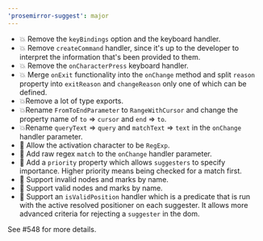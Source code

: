 ```yaml
---
'prosemirror-suggest': major
---
```


- 💥 Remove the `keyBindings` option and the keyboard handler.
- 💥 Remove `createCommand` handler, since it's up to the developer to interpret the information that's been provided to them.
- 💥 Remove the `onCharacterPress` keyboard handler.
- 💥 Merge `onExit` functionality into the `onChange` method and split `reason` property into `exitReason` and `changeReason` only one of which can be defined.
- 💥Remove a lot of type exports.
- 💥Rename `FromToEndParameter` to `RangeWithCursor` and change the property name of `to` => `cursor` and `end` => `to`.
- 💥Rename `queryText` => `query` and `matchText` => `text` in the `onChange` handler parameter.
- 🎉 Allow the activation character to be `RegExp`.
- 🎉 Add raw regex `match` to the `onChange` handler parameter.
- 🎉 Add a `priority` property which allows `suggesters` to specify importance. Higher priority means being checked for a match first.
- 🎉 Support invalid nodes and marks by name.
- 🎉 Support valid nodes and marks by name.
- 🎉 Support an `isValidPosition` handler which is a predicate that is run with the active resolved positioner on each suggester. It allows more advanced criteria for rejecting a `suggester` in the dom.

See #548 for more details.
